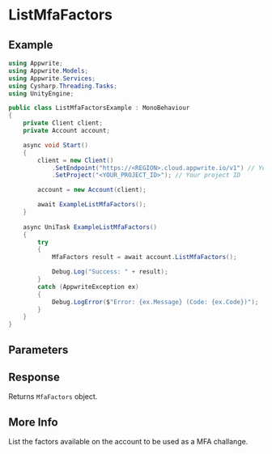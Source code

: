 # ListMfaFactors

## Example

```csharp
using Appwrite;
using Appwrite.Models;
using Appwrite.Services;
using Cysharp.Threading.Tasks;
using UnityEngine;

public class ListMfaFactorsExample : MonoBehaviour
{
    private Client client;
    private Account account;

    async void Start()
    {
        client = new Client()
            .SetEndpoint("https://<REGION>.cloud.appwrite.io/v1") // Your API Endpoint
            .SetProject("<YOUR_PROJECT_ID>"); // Your project ID

        account = new Account(client);

        await ExampleListMfaFactors();
    }
    
    async UniTask ExampleListMfaFactors()
    {
        try
        {
            MfaFactors result = await account.ListMfaFactors();

            Debug.Log("Success: " + result);
        }
        catch (AppwriteException ex)
        {
            Debug.LogError($"Error: {ex.Message} (Code: {ex.Code})");
        }
    }
}
```

## Parameters


## Response

Returns `MfaFactors` object.
## More Info

List the factors available on the account to be used as a MFA challange.
